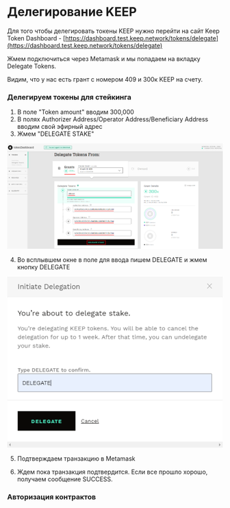 # Делегирование KEEP

Для того чтобы делегировать токены KEEP нужно перейти на сайт Keep Token Dashboard - [https://dashboard.test.keep.network/tokens/delegate](https://dashboard.test.keep.network/tokens/delegate)

Жмем подключиться через Metamask и мы попадаем на вкладку Delegate Tokens.

Видим, что у нас есть грант с номером 409 и 300к KEEP на счету.

### Делегируем токены для стейкинга

1. В поле "Token amount" вводим 300,000
2. В полях Authorizer Address/Operator Address/Beneficiary Address вводим свой эфирный адрес
3. Жмем "DELEGATE STAKE"

![](../.gitbook/assets/image%20%288%29.png)

   4. Во всплывшем окне в поле для ввода пишем DELEGATE и жмем кнопку DELEGATE

![](../.gitbook/assets/image%20%286%29.png)

   5. Подтверждаем транзакцию в Metamask

   6. Ждем пока транзакция подтвердится. Если все прошло хорошо, получаем сообщение SUCCESS.

### Авторизация контрактов





